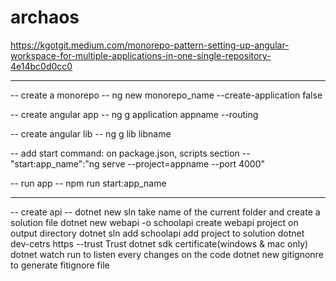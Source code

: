 # archaos

https://kgotgit.medium.com/monorepo-pattern-setting-up-angular-workspace-for-multiple-applications-in-one-single-repository-4e14bc0d0cc0

-------------------------------------------------------------------------------------------------------------

  -- create a monorepo --
ng new monorepo_name --create-application false

  -- create angular app --
ng g application appname --routing

  -- create angular lib --
ng g lib libname

  -- add start command: on package.json, scripts section --
"start:app_name":"ng serve --project=appname --port 4000"

  -- run app --
npm run start:app_name

-------------------------------------------------------------------------------------------------------------

  -- create api --
dotnet new sln	take name of the current folder and create a solution file
dotnet new webapi -o schoolapi	create webapi project on output directory
dotnet sln add schoolapi	add project to solution
dotnet dev-cetrs https --trust	Trust dotnet sdk certificate(windows & mac only)
dotnet watch run	to listen every changes on the code
dotnet new gitignonre	to generate fitignore file
